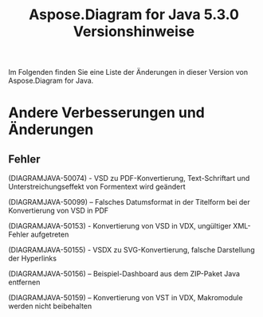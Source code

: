﻿---
title: Aspose.Diagram for Java 5.3.0 Versionshinweise
type: docs
weight: 70
url: /de/java/aspose-diagram-for-java-5-3-0-release-notes/
---
Im Folgenden finden Sie eine Liste der Änderungen in dieser Version von Aspose.Diagram for Java.
# **Andere Verbesserungen und Änderungen**
## **Fehler**
(DIAGRAMJAVA-50074) - VSD zu PDF-Konvertierung, Text-Schriftart und Unterstreichungseffekt von Formentext wird geändert

(DIAGRAMJAVA-50099) – Falsches Datumsformat in der Titelform bei der Konvertierung von VSD in PDF

(DIAGRAMJAVA-50153) - Konvertierung von VSD in VDX, ungültiger XML-Fehler aufgetreten

(DIAGRAMJAVA-50155) - VSDX zu SVG-Konvertierung, falsche Darstellung der Hyperlinks

(DIAGRAMJAVA-50156) – Beispiel-Dashboard aus dem ZIP-Paket Java entfernen

(DIAGRAMJAVA-50159) – Konvertierung von VST in VDX, Makromodule werden nicht beibehalten
